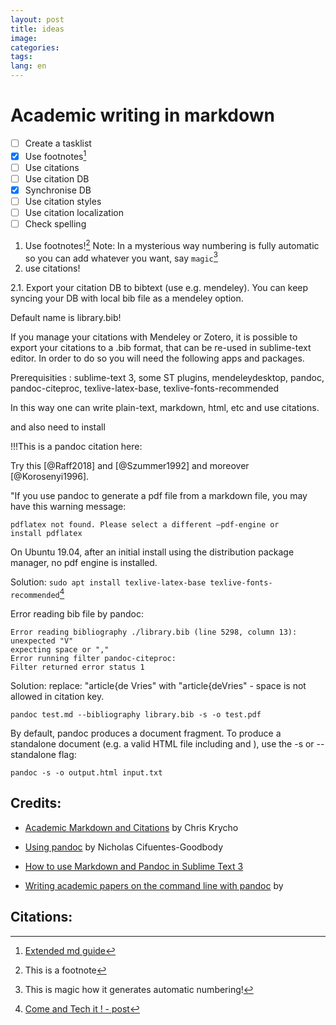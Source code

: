 ```yaml
---
layout: post
title: ideas 
image: 
categories: 
tags: 
lang: en
---
```


# Academic writing in markdown


- [ ] Create a tasklist
- [x] Use footnotes[^0]
- [ ] Use citations
- [ ] Use citation DB
- [x] Synchronise DB
- [ ] Use citation styles
- [ ] Use citation localization
- [ ] Check spelling

1. Use footnotes![^1]
Note: In a mysterious way numbering is fully automatic so you can add whatever you want, say `magic`[^magic]
2. use citations!

2.1. Export your citation DB to bibtext (use e.g. mendeley). You can keep syncing your DB with local bib file as a mendeley option.
<!--- ![mendeley options](/img/20-03-05-academic/mendeley-opts.png)--->

Default name is library.bib!

If you manage your citations with Mendeley or Zotero, it is possible to export your citations to a .bib format, that can be re-used in sublime-text editor. In order to do so you will need the following apps and packages.

Prerequisities
: sublime-text 3, some ST plugins, mendeleydesktop, pandoc, pandoc-citeproc, texlive-latex-base, texlive-fonts-recommended



In this way one can write plain-text, markdown, html, etc and use citations.

and also need to install

!!!This is a pandoc citation here: 

Try this [@Raff2018] and [@Szummer1992] and moreover [@Korosenyi1996].


"If you use pandoc to generate a pdf file from a markdown file, you may have this warning message:

	
	pdflatex not found. Please select a different –pdf-engine or 	
	install pdflatex

On Ubuntu 19.04, after an initial install using the distribution package manager, no pdf engine is installed.

Solution: `sudo apt install texlive-latex-base texlive-fonts-recommended`[^wp]

Error reading bib file by pandoc:

	Error reading bibliography ./library.bib (line 5298, column 13):
	unexpected "V"
	expecting space or ","
	Error running filter pandoc-citeproc:
	Filter returned error status 1

Solution: replace: "article{de Vries" with "article{deVries" - space is not allowed in citation key.

	pandoc test.md --bibliography library.bib -s -o test.pdf

 By default, pandoc produces a document fragment.  To produce a standalone document (e.g.  a valid HTML file including <head> and <body>), use the -s or --standalone flag:

    pandoc -s -o output.html input.txt




## Credits:

- [Academic Markdown and Citations](https://v4.chriskrycho.com/2015/academic-markdown-and-citations.html) by Chris Krycho 

- [Using pandoc](https://youtu.be/N31E_NZYQQY) by Nicholas Cifuentes-Goodbody

- [How to use Markdown and Pandoc in Sublime Text 3](https://donlelek.github.io/2015-03-25-how-to-use-markdown-and-pandoc-in-sublime-text-3/)

- [Writing academic papers on the command line with pandoc](https://youtu.be/nO4T8JDNYG0) by 


[^1]:This is a footnote
[^0]: [Extended md guide](https://www.markdownguide.org/extended-syntax/#footnotes)
[^magic]: This is magic how it generates automatic numbering!
[^wp]: [Come and Tech it ! - post](https://comeandtechit.wordpress.com/2019/07/25/pdflatex-not-found-please-select-a-different-pdf-engine-or-install-pdflatex/)

## Citations: